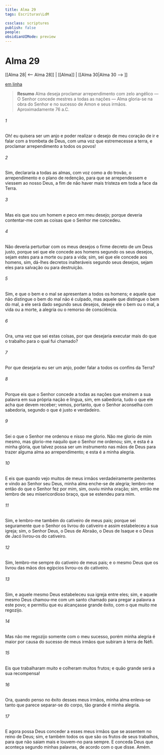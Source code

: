 ```yaml
---
title: Alma 29
tags: Escrituras\LdM

cssclass: scriptures
publish: false
people:
obsidianUIMode: preview
---
```


# Alma 29
[[Alma 28| <-- Alma 28]] | [[Alma]] | [[Alma 30|Alma 30 --> ]]

[em linha](https://churchofjesuschrist.org/study/scriptures/bofm/alma/29?lang=por)

> __Resumo__
Alma deseja proclamar arrependimento com zelo angélico — O Senhor concede mestres a todas as nações — Alma gloria-se na obra do Senhor e no sucesso de Amon e seus irmãos. Aproximadamente 76 a.C.

###### 1 
Oh! eu quisera ser um anjo e poder realizar o desejo de meu coração de ir e falar com a trombeta de Deus, com uma voz que estremecesse a terra, e proclamar arrependimento a todos os povos!

###### 2 
Sim, declararia a todas as almas, com voz como a do trovão, o arrependimento e o plano de redenção, para que se arrependessem e viessem ao nosso Deus, a fim de não haver mais tristeza em toda a face da Terra.

###### 3 
Mas eis que sou um homem e peco em meu desejo; porque deveria contentar-me com as coisas que o Senhor me concedeu.

###### 4 
Não deveria perturbar com os meus desejos o firme decreto de um Deus justo, porque sei que ele concede aos homens segundo os seus desejos, sejam estes para a morte ou para a vida; sim, sei que ele concede aos homens, sim, dá-lhes decretos inalteráveis segundo seus desejos, sejam eles para salvação ou para destruição.

###### 5 
Sim, e que o bem e o mal se apresentam a todos os homens; e aquele que não distingue o bem do mal não é culpado, mas aquele que distingue o bem do mal, a ele será dado segundo seus desejos, deseje ele o bem ou o mal, a vida ou a morte, a alegria ou o remorso de consciência.

###### 6 
Ora, uma vez que sei estas coisas, por que desejaria executar mais do que o trabalho para o qual fui chamado?

###### 7 
Por que desejaria eu ser um anjo, poder falar a todos os confins da Terra?

###### 8 
Porque eis que o Senhor concede a todas as nações que ensinem a sua palavra em sua própria nação e língua, sim, em sabedoria, tudo o que ele acha que devem receber; vemos, portanto, que o Senhor aconselha com sabedoria, segundo o que é justo e verdadeiro.

###### 9 
Sei o que o Senhor me ordenou e nisso me glorio. Não me glorio de mim mesmo, mas glorio-me naquilo que o Senhor me ordenou; sim, e esta é a minha glória, que talvez possa ser um instrumento nas mãos de Deus para trazer alguma alma ao arrependimento; e esta é a minha alegria.

###### 10 
E eis que quando vejo muitos de meus irmãos verdadeiramente penitentes e vindo ao Senhor seu Deus, minha alma enche-se de alegria; lembro-me então do que o Senhor fez por mim, sim, ouviu minha oração; sim, então me lembro de seu misericordioso braço, que se estendeu para mim.

###### 11 
Sim, e lembro-me também do cativeiro de meus pais; porque sei seguramente que o Senhor os livrou do cativeiro e assim estabeleceu a sua igreja; sim, o Senhor Deus, o Deus de Abraão, o Deus de Isaque e o Deus de Jacó livrou-os do cativeiro.

###### 12 
Sim, lembro-me sempre do cativeiro de meus pais; e o mesmo Deus que os livrou das mãos dos egípcios livrou-os do cativeiro.

###### 13 
Sim, e aquele mesmo Deus estabeleceu sua igreja entre eles; sim, e aquele mesmo Deus chamou-me com um santo chamado para pregar a palavra a este povo; e permitiu que eu alcançasse grande êxito, com o que muito me regozijo.

###### 14 
Mas não me regozijo somente com o meu sucesso, porém minha alegria é maior por causa do sucesso de meus irmãos que subiram à terra de Néfi.

###### 15 
Eis que trabalharam muito e colheram muitos frutos; e quão grande será a sua recompensa!

###### 16 
Ora, quando penso no êxito desses meus irmãos, minha alma enleva-se tanto que parece separar-se do corpo, tão grande é minha alegria.

###### 17 
E agora possa Deus conceder a esses meus irmãos que se assentem no reino de Deus; sim, e também todos os que são os frutos de seus trabalhos, para que não saiam mais e louvem-no para sempre. E conceda Deus que aconteça segundo minhas palavras, de acordo com o que disse. Amém.

